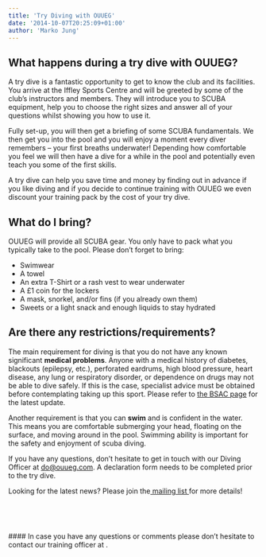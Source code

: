 ```yaml
---
title: 'Try Diving with OUUEG'
date: '2014-10-07T20:25:09+01:00'
author: 'Marko Jung'
---
```


## What happens during a try dive with OUUEG?

A try dive is a fantastic opportunity to get to know the club and its facilities. You arrive at the Iffley Sports Centre and will be greeted by some of the club’s instructors and members. They will introduce you to SCUBA equipment, help you to choose the right sizes and answer all of your questions whilst showing you how to use it.

Fully set-up, you will then get a briefing of some SCUBA fundamentals. We then get you into the pool and you will enjoy a moment every diver remembers – your first breaths underwater! Depending how comfortable you feel we will then have a dive for a while in the pool and potentially even teach you some of the first skills.

A try dive can help you save time and money by finding out in advance if you like diving and if you decide to continue training with OUUEG we even discount your training pack by the cost of your try dive.

## What do I bring?

OUUEG will provide all SCUBA gear. You only have to pack what you typically take to the pool. Please don’t forget to bring:

- Swimwear
- A towel
- An extra T-Shirt or a rash vest to wear underwater
- A £1 coin for the lockers
- A mask, snorkel, and/or fins (if you already own them)
- Sweets or a light snack and enough liquids to stay hydrated

## Are there any restrictions/requirements?

The main requirement for diving is that you do not have any known significant **medical problems**. Anyone with a medical history of diabetes, blackouts (epilepsy, etc.), perforated eardrums, high blood pressure, heart disease, any lung or respiratory disorder, or dependence on drugs may not be able to dive safely. If this is the case, specialist advice must be obtained before contemplating taking up this sport. Please refer to [the BSAC page](https://www.bsac.com/document/try-dive-medical-and-responsibility-declaration-for-potential/) for the latest update.

Another requirement is that you can **swim** and is confident in the water. This means you are comfortable submerging your head, floating on the surface, and moving around in the pool. Swimming ability is important for the safety and enjoyment of scuba diving.

If you have any questions, don’t hesitate to get in touch with our Diving Officer at do@ouueg.com. A declaration form needs to be completed prior to the try dive.

<div class="wp-block-group is-layout-flow"></div><div class="wp-block-group is-layout-flow">  
  
Looking for the latest news? Please join the[ mailing list ](https://ouueg.com/membership/join/)for more details!

</div><div aria-hidden="true" class="wp-block-spacer" style="height:60px"></div>#### In case you have any questions or comments please don’t hesitate to contact our training officer at <ouueg.training@gmail.com>.
